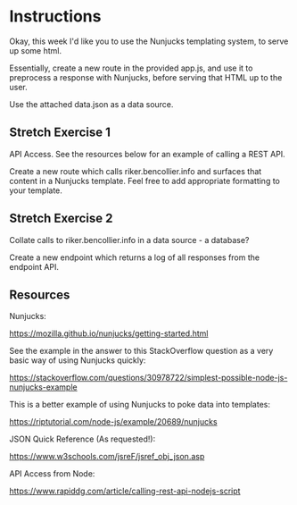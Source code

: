 Instructions
============

Okay, this week I'd like you to use the Nunjucks templating system, to serve up some html.

Essentially, create a new route in the provided app.js, and use it to preprocess a response with Nunjucks, before serving that HTML up to the user.

Use the attached data.json as a data source.

Stretch Exercise 1
------------------

API Access. See the resources below for an example of calling a REST API.

Create a new route which calls riker.bencollier.info and surfaces that content in a Nunjucks template. Feel free to add appropriate formatting to your template.

Stretch Exercise 2
------------------

Collate calls to riker.bencollier.info in a data source - a database?

Create a new endpoint which returns a log of all responses from the endpoint API.


Resources
---------

Nunjucks: 

https://mozilla.github.io/nunjucks/getting-started.html

See the example in the answer to this StackOverflow question as a very basic way of using Nunjucks quickly:

https://stackoverflow.com/questions/30978722/simplest-possible-node-js-nunjucks-example

This is a better example of using Nunjucks to poke data into templates:

https://riptutorial.com/node-js/example/20689/nunjucks

JSON Quick Reference (As requested!):

https://www.w3schools.com/jsreF/jsref_obj_json.asp

API Access from Node:

https://www.rapiddg.com/article/calling-rest-api-nodejs-script